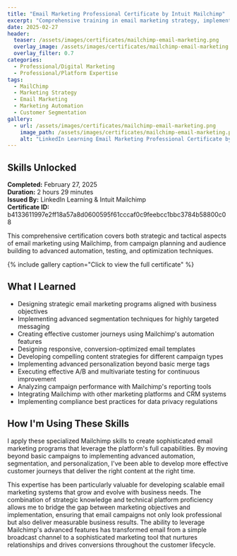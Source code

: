 ```yaml
---
title: "Email Marketing Professional Certificate by Intuit Mailchimp"
excerpt: "Comprehensive training in email marketing strategy, implementation, and optimization using Mailchimp's industry-leading platform"
date: 2025-02-27
header:
  teaser: /assets/images/certificates/mailchimp-email-marketing.png
  overlay_image: /assets/images/certificates/mailchimp-email-marketing.png
  overlay_filter: 0.7
categories:
  - Professional/Digital Marketing
  - Professional/Platform Expertise
tags:
  - MailChimp
  - Marketing Strategy
  - Email Marketing
  - Marketing Automation
  - Customer Segmentation
gallery:
  - url: /assets/images/certificates/mailchimp-email-marketing.png
    image_path: /assets/images/certificates/mailchimp-email-marketing.png
    alt: "LinkedIn Learning Email Marketing Professional Certificate by Intuit Mailchimp"
---
```


## Skills Unlocked

**Completed:** February 27, 2025  
**Duration:** 2 hours 29 minutes  
**Issued By:** LinkedIn Learning & Intuit Mailchimp  
**Certificate ID:** b4133611997e2ff18a57a8d0600595f61cccaf0c9feebcc1bbc3784b58800c08

This comprehensive certification covers both strategic and tactical aspects of email marketing using Mailchimp, from campaign planning and audience building to advanced automation, testing, and optimization techniques.

{% include gallery caption="Click to view the full certificate" %}

## What I Learned

* Designing strategic email marketing programs aligned with business objectives
* Implementing advanced segmentation techniques for highly targeted messaging
* Creating effective customer journeys using Mailchimp's automation features
* Designing responsive, conversion-optimized email templates
* Developing compelling content strategies for different campaign types
* Implementing advanced personalization beyond basic merge tags
* Executing effective A/B and multivariate testing for continuous improvement
* Analyzing campaign performance with Mailchimp's reporting tools
* Integrating Mailchimp with other marketing platforms and CRM systems
* Implementing compliance best practices for data privacy regulations

## How I'm Using These Skills

I apply these specialized Mailchimp skills to create sophisticated email marketing programs that leverage the platform's full capabilities. By moving beyond basic campaigns to implementing advanced automation, segmentation, and personalization, I've been able to develop more effective customer journeys that deliver the right content at the right time.

This expertise has been particularly valuable for developing scalable email marketing systems that grow and evolve with business needs. The combination of strategic knowledge and technical platform proficiency allows me to bridge the gap between marketing objectives and implementation, ensuring that email campaigns not only look professional but also deliver measurable business results. The ability to leverage Mailchimp's advanced features has transformed email from a simple broadcast channel to a sophisticated marketing tool that nurtures relationships and drives conversions throughout the customer lifecycle.